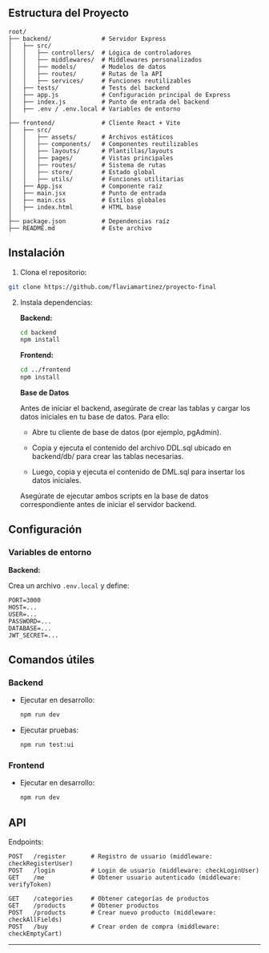 ## Estructura del Proyecto

```
root/
├── backend/              # Servidor Express
│   ├── src/
│   │   ├── controllers/  # Lógica de controladores
│   │   ├── middlewares/  # Middlewares personalizados
│   │   ├── models/       # Modelos de datos
│   │   ├── routes/       # Rutas de la API
│   │   ├── services/     # Funciones reutilizables
│   ├── tests/            # Tests del backend
│   ├── app.js            # Configuración principal de Express
│   ├── index.js          # Punto de entrada del backend
│   ├── .env / .env.local # Variables de entorno
│
├── frontend/             # Cliente React + Vite
│   ├── src/
│   │   ├── assets/       # Archivos estáticos
│   │   ├── components/   # Componentes reutilizables
│   │   ├── layouts/      # Plantillas/layouts
│   │   ├── pages/        # Vistas principales
│   │   ├── routes/       # Sistema de rutas
│   │   ├── store/        # Estado global
│   │   ├── utils/        # Funciones utilitarias
│   ├── App.jsx           # Componente raíz
│   ├── main.jsx          # Punto de entrada
│   ├── main.css          # Estilos globales
│   ├── index.html        # HTML base
│
├── package.json          # Dependencias raíz
├── README.md             # Este archivo
```


## Instalación

1. Clona el repositorio:
```bash
git clone https://github.com/flaviamartinez/proyecto-final
```

2. Instala dependencias:

	**Backend:**
	```bash
	cd backend
	npm install
	```

	**Frontend:**
	```bash
	cd ../frontend
	npm install
	```

	**Base de Datos**

	Antes de iniciar el backend, asegúrate de crear las tablas y cargar los datos iniciales en tu base de datos. Para ello:

	+ Abre tu cliente de base de datos (por ejemplo, pgAdmin).

	+ Copia y ejecuta el contenido del archivo DDL.sql ubicado en backend/db/ para crear las tablas necesarias.

	+ Luego, copia y ejecuta el contenido de DML.sql para insertar los datos iniciales.

	Asegúrate de ejecutar ambos scripts en la base de datos correspondiente antes de iniciar el servidor backend.

## Configuración

### Variables de entorno

**Backend:**

Crea un archivo `.env.local` y define:

```
PORT=3000
HOST=...
USER=...
PASSWORD=...
DATABASE=...
JWT_SECRET=...
```

## Comandos útiles

### Backend

- Ejecutar en desarrollo:  
  ```bash
  npm run dev
  ```

- Ejecutar pruebas:  
  ```bash
  npm run test:ui
  ```

### Frontend

- Ejecutar en desarrollo:  
  ```bash
  npm run dev
  ```

## API

Endpoints:

```
POST   /register       # Registro de usuario (middleware: checkRegisterUser)
POST   /login          # Login de usuario (middleware: checkLoginUser)
GET    /me             # Obtener usuario autenticado (middleware: verifyToken)

GET    /categories     # Obtener categorías de productos
GET    /products       # Obtener productos
POST   /products       # Crear nuevo producto (middleware: checkAllFields)
POST   /buy            # Crear orden de compra (middleware: checkEmptyCart)
```

---

